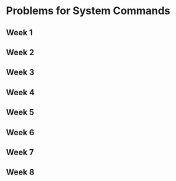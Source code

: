 # Problems for System Commands

## Week 1






## Week 2






## Week 3






## Week 4






## Week 5






## Week 6






## Week 7






## Week 8

